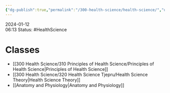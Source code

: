 ```yaml
---
{"dg-publish":true,"permalink":"/300-health-science/health-science/","updated":"2024-01-12T06:15:02.687-06:00"}
---
```


2024-01-12  
06:13
Status: #HealthScience 
# Classes
- [[300 Health Science/310 Principles of Health Science/Principles of Health Science\|Principles of Health Science]]
- [[300 Health Science/320 Health Science Tjepru/Health Science Theory\|Health Science Theory]]
- [[Anatomy and Physiology\|Anatomy and Physiology]]